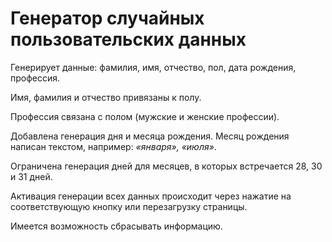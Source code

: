 # Генератор случайных пользовательских данных

Генерирует данные: фамилия, имя, отчество, пол, дата рождения, профессия.

Имя, фамилия и отчество привязаны к полу.

Профессия связана с полом (мужские и женские профессии).

Добавлена генерация дня и месяца рождения. Месяц рождения написан текстом, например: *«января», «июля»*.

Ограничена генерация дней для месяцев, в которых встречается 28, 30 и 31 дней.

Активация генерации всех данных происходит через нажатие на соответствующую кнопку или перезагрузку страницы.

Имеется возможность сбрасывать информацию.